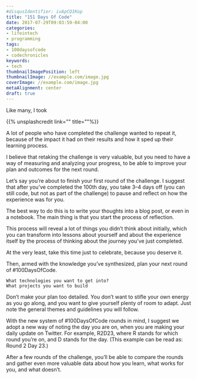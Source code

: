 ```yaml
---
#disqusIdentifier: ivApCQ1Kop
title: "151 Days Of Code"
date: 2017-07-29T09:03:59-04:00
categories:
- lifeintech
- programming
tags:
- 100daysofcode
- codechronicles
keywords:
- tech
thumbnailImagePosition: left
thumbnailImage: //example.com/image.jpg
coverImage: //example.com/image.jpg
metaAlignment: center
draft: true
---
```


Like many, I took

<!--more-->

{{% unsplashcredit link="" title=""%}}




A lot of people who have completed the challenge wanted to repeat it, because of the impact it had on their results and how it sped up their learning process.

I believe that retaking the challenge is very valuable, but you need to have a way of measuring and analyzing your progress, to be able to improve your plan and outcomes for the next round.

Let’s say you’re about to finish your first round of the challenge. I suggest that after you’ve completed the 100th day, you take 3–4 days off (you can still code, but not as part of the challenge) to pause and reflect on how the experience was for you.

The best way to do this is to write your thoughts into a blog post, or even in a notebook. The main thing is that you start the process of reflection.

This process will reveal a lot of things you didn’t think about initially, which you can transform into lessons about yourself and about the experience itself by the process of thinking about the journey you’ve just completed.

At the very least, take this time just to celebrate, because you deserve it.

Then, armed with the knowledge you’ve synthesized, plan your next round of #100DaysOfCode.

    What technologies you want to get into?
    What projects you want to build

Don’t make your plan too detailed. You don’t want to stifle your own energy as you go along, and you want to give yourself plenty of room to adapt. Just note the general themes and guidelines you will follow.

With the new system of #100DaysOfCode rounds in mind, I suggest we adopt a new way of noting the day you are on, when you are making your daily update on Twitter. For example, R2D23, where R stands for which round you’re on, and D stands for the day. (This example can be read as: Round 2 Day 23.)

After a few rounds of the challenge, you’ll be able to compare the rounds and gather even more valuable data about how you learn, what works for you, and what doesn’t.
